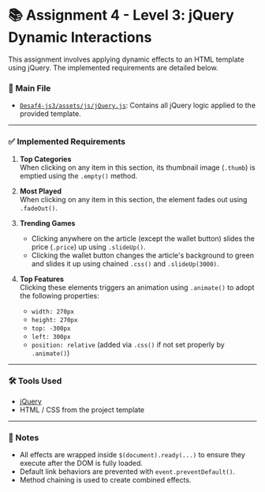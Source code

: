 # 📚 Assignment 4 - Level 3: jQuery Dynamic Interactions

This assignment involves applying dynamic effects to an HTML template using jQuery. The implemented requirements are detailed below.

### 📁 Main File

- [`Desaf4-js3/assets/js/jQuery.js`](Desaf4-js3/assets/js/jQuery.js): Contains all jQuery logic applied to the provided template.

---

### ✅ Implemented Requirements

1. **Top Categories**  
   When clicking on any item in this section, its thumbnail image (`.thumb`) is emptied using the `.empty()` method.

2. **Most Played**  
   When clicking on any item in this section, the element fades out using `.fadeOut()`.

3. **Trending Games**  
   - Clicking anywhere on the article (except the wallet button) slides the price (`.price`) up using `.slideUp()`.
   - Clicking the wallet button changes the article's background to green and slides it up using chained `.css()` and `.slideUp(3000)`.

4. **Top Features**  
   Clicking these elements triggers an animation using `.animate()` to adopt the following properties:
   - `width: 270px`
   - `height: 270px`
   - `top: -300px`
   - `left: 300px`
   - `position: relative` (added via `.css()` if not set properly by `.animate()`)

---

### 🛠️ Tools Used

- [jQuery](https://jquery.com/)
- HTML / CSS from the project template

---

### 📌 Notes

- All effects are wrapped inside `$(document).ready(...)` to ensure they execute after the DOM is fully loaded.
- Default link behaviors are prevented with `event.preventDefault()`.
- Method chaining is used to create combined effects.
